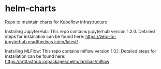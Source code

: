 # helm-charts
Repo to maintain charts for Kubeflow infrastructure

Installing JupyterHub:
This repo contains jupyterhub version 1.2.0. Detailed steps for installation can be found here: https://zero-to-jupyterhub.readthedocs.io/en/latest/

Installing MLFlow:
This repo contains mlflow version 1.0.1. Detailed steps for installation can be found here: https://artifacthub.io/packages/helm/larribas/mlflow
